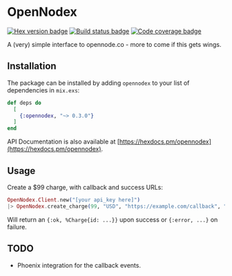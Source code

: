 # OpenNodex

[![Hex version badge](https://img.shields.io/hexpm/v/opennodex.svg)](https://hex.pm/packages/opennodex)
[![Build status badge](https://img.shields.io/circleci/project/github/bfolkens/opennodex/master.svg)](https://circleci.com/gh/bfolkens/opennodex/tree/master)
[![Code coverage badge](https://img.shields.io/codecov/c/github/bfolkens/opennodex/master.svg)](https://codecov.io/gh/bfolkens/opennodex/branch/master)

A (very) simple interface to opennode.co - more to come if this gets wings.

## Installation

The package can be installed by adding `opennodex` to your list of dependencies in `mix.exs`:

```elixir
def deps do
  [
    {:opennodex, "~> 0.3.0"}
  ]
end
```

API Documentation is also available at [https://hexdocs.pm/opennodex](https://hexdocs.pm/opennodex).

## Usage

Create a $99 charge, with callback and success URLs:

```elixir
OpenNodex.Client.new("[your api_key here]")
|> OpenNodex.create_charge(99, "USD", "https://example.com/callback", "https://example.com/success")
```

Will return an `{:ok, %Charge{id: ...}}` upon success or `{:error, ...}` on failure.

## TODO

* Phoenix integration for the callback events.


